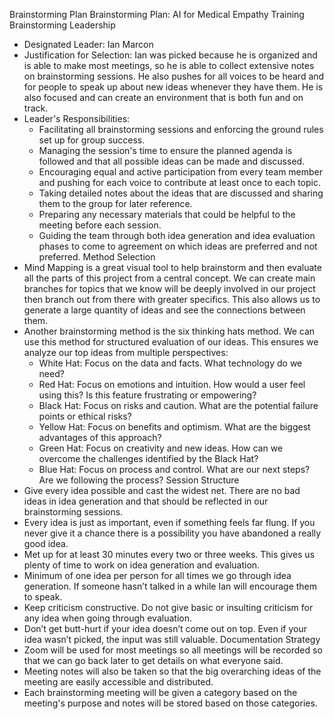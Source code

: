 ﻿Brainstorming Plan
Brainstorming Plan: AI for Medical Empathy Training
Brainstorming Leadership
* Designated Leader: Ian Marcon
* Justification for Selection: Ian was picked because he is organized and is able to make most meetings, so he is able to collect extensive notes on brainstorming sessions. He also pushes for all voices to be heard and for people to speak up about new ideas whenever they have them. He is also focused and can create an environment that is both fun and on track.
* Leader's Responsibilities:
   * Facilitating all brainstorming sessions and enforcing the ground rules set up for group success.
   * Managing the session's time to ensure the planned agenda is followed and that all possible ideas can be made and discussed.
   * Encouraging equal and active participation from every team member and pushing for each voice to contribute at least once to each topic.
   * Taking detailed notes about the ideas that are discussed and sharing them to the group for later reference.
   * Preparing any necessary materials that could be helpful to the meeting before each session.
   * Guiding the team through both idea generation and idea evaluation phases to come to agreement on which ideas are preferred and not preferred.
Method Selection
* Mind Mapping is a great visual tool to help brainstorm and then evaluate all the parts of this project from a central concept. We can create main branches for topics that we know will be deeply involved in our project then branch out from there with greater specifics. This also allows us to generate a large quantity of ideas and see the connections between them.
* Another brainstorming method is the six thinking hats method. We can use this method for structured evaluation of our ideas. This ensures we analyze our top ideas from multiple perspectives:
   * White Hat: Focus on the data and facts. What technology do we need?
   * Red Hat: Focus on emotions and intuition. How would a user feel using this? Is this feature frustrating or empowering?
   * Black Hat: Focus on risks and caution. What are the potential failure points or ethical risks?
   * Yellow Hat: Focus on benefits and optimism. What are the biggest advantages of this approach?
   * Green Hat: Focus on creativity and new ideas. How can we overcome the challenges identified by the Black Hat?
   * Blue Hat: Focus on process and control. What are our next steps? Are we following the process?
Session Structure
* Give every idea possible and cast the widest net. There are no bad ideas in idea generation and that should be reflected in our brainstorming sessions.
* Every idea is just as important, even if something feels far flung. If you never give it a chance there is a possibility you have abandoned a really good idea.
* Met up for at least 30 minutes every two or three weeks. This gives us plenty of time to work on idea generation and evaluation.
* Minimum of one idea per person for all times we go through idea generation. If someone hasn’t talked in a while Ian will encourage them to speak.
* Keep criticism constructive. Do not give basic or insulting criticism for any idea when going through evaluation.
* Don’t get butt-hurt if your idea doesn’t come out on top. Even if your idea wasn’t picked, the input was still valuable.
Documentation Strategy
* Zoom will be used for most meetings so all meetings will be recorded so that we can go back later to get details on what everyone said.
* Meeting notes will also be taken so that the big overarching ideas of the meeting are easily accessible and distributed.
* Each brainstorming meeting will be given a category based on the meeting's purpose and notes will be stored based on those categories.